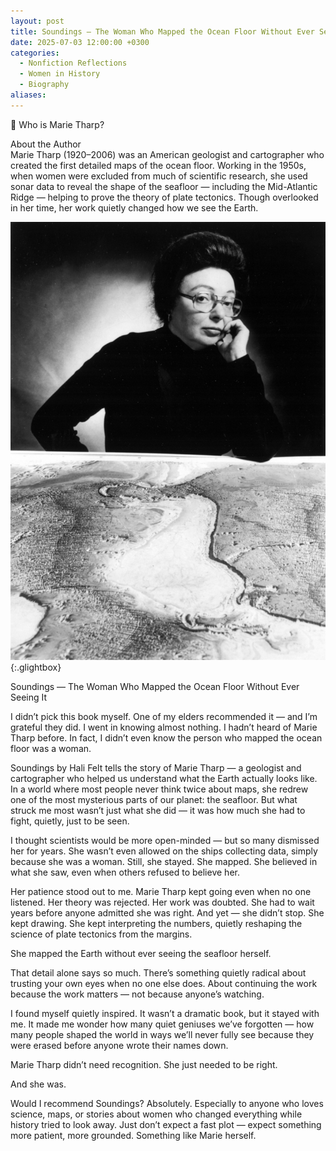 ```yaml
---
layout: post
title: Soundings — The Woman Who Mapped the Ocean Floor Without Ever Seeing It
date: 2025-07-03 12:00:00 +0300
categories:
  - Nonfiction Reflections
  - Women in History
  - Biography
aliases:
---
```

👤 Who is Marie Tharp?

About the Author  
Marie Tharp (1920–2006) was an American geologist and cartographer who created the first detailed maps of the ocean floor. Working in the 1950s, when women were excluded from much of scientific research, she used sonar data to reveal the shape of the seafloor — including the Mid-Atlantic Ridge — helping to prove the theory of plate tectonics. Though overlooked in her time, her work quietly changed how we see the Earth.


[![Marie Tharp](/assets/image/Marie-Tharp.jpg)](/assets/image/Marie-Tharp.jpg){:.glightbox}


Soundings — The Woman Who Mapped the Ocean Floor Without Ever Seeing It


I didn’t pick this book myself. One of my elders recommended it — and I’m grateful they did. I went in knowing almost nothing. I hadn’t heard of Marie Tharp before. In fact, I didn’t even know the person who mapped the ocean floor was a woman.

Soundings by Hali Felt tells the story of Marie Tharp — a geologist and cartographer who helped us understand what the Earth actually looks like. In a world where most people never think twice about maps, she redrew one of the most mysterious parts of our planet: the seafloor. But what struck me most wasn’t just what she did — it was how much she had to fight, quietly, just to be seen.

I thought scientists would be more open-minded — but so many dismissed her for years. She wasn’t even allowed on the ships collecting data, simply because she was a woman. Still, she stayed. She mapped. She believed in what she saw, even when others refused to believe her.

Her patience stood out to me. Marie Tharp kept going even when no one listened. Her theory was rejected. Her work was doubted. She had to wait years before anyone admitted she was right. And yet — she didn’t stop. She kept drawing. She kept interpreting the numbers, quietly reshaping the science of plate tectonics from the margins.

She mapped the Earth without ever seeing the seafloor herself.

That detail alone says so much. There’s something quietly radical about trusting your own eyes when no one else does. About continuing the work because the work matters — not because anyone’s watching.

I found myself quietly inspired. It wasn’t a dramatic book, but it stayed with me. It made me wonder how many quiet geniuses we’ve forgotten — how many people shaped the world in ways we’ll never fully see because they were erased before anyone wrote their names down.

Marie Tharp didn’t need recognition. She just needed to be right.

And she was.

Would I recommend Soundings? Absolutely. Especially to anyone who loves science, maps, or stories about women who changed everything while history tried to look away. Just don’t expect a fast plot — expect something more patient, more grounded. Something like Marie herself.